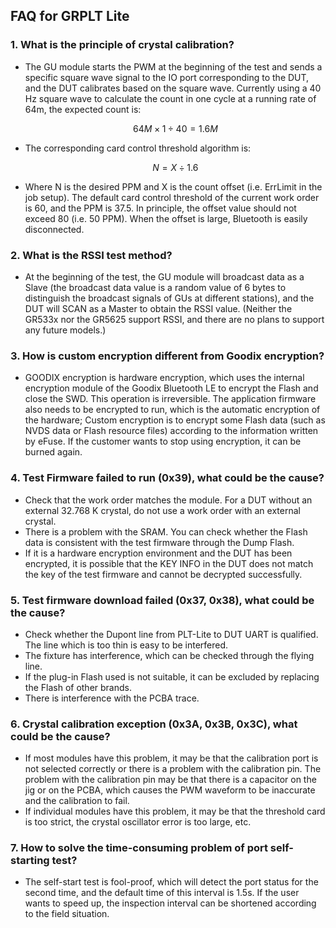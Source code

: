 ## FAQ for GRPLT Lite 



### 1. What is the principle of crystal calibration?

-   The GU module starts the PWM at the beginning of the test and sends a specific square wave signal to the IO port corresponding to the DUT, and the DUT calibrates based on the square wave. Currently using a 40 Hz square wave to calculate the count in one cycle at a running rate of 64m, the expected count is:

    
    $$
    64M \times 1 \div 40 = 1.6M
    $$

-   The corresponding card control threshold algorithm is:
    

    $$
    N = X \div 1.6
    $$
    
    
    
-   Where N is the desired PPM and X is the count offset (i.e. ErrLimit in the job setup). The default card control threshold of the current work order is 60, and the PPM is 37.5. In principle, the offset value should not exceed 80 (i.e. 50 PPM). When the offset is large, Bluetooth is easily disconnected.

### 2. What is the RSSI test method?

-   At the beginning of the test, the GU module will broadcast data as a Slave (the broadcast data value is a random value of 6 bytes to distinguish the broadcast signals of GUs at different stations), and the DUT will SCAN as a Master to obtain the RSSI value. (Neither the GR533x nor the GR5625 support RSSI, and there are no plans to support any future models.)

### 3. How is custom encryption different from Goodix encryption?

-   GOODIX encryption is hardware encryption, which uses the internal encryption module of the Goodix Bluetooth LE to encrypt the Flash and close the SWD. This operation is irreversible. The application firmware also needs to be encrypted to run, which is the automatic encryption of the hardware; Custom encryption is to encrypt some Flash data (such as NVDS data or Flash resource files) according to the information written by eFuse. If the customer wants to stop using encryption, it can be burned again.

### 4. Test Firmware failed to run (0x39), what could be the cause?

- Check that the work order matches the module. For a DUT without an external 32.768 K crystal, do not use a work order with an external crystal.
- There is a problem with the SRAM. You can check whether the Flash data is consistent with the test firmware through the Dump Flash.
- If it is a hardware encryption environment and the DUT has been encrypted, it is possible that the KEY INFO in the DUT does not match the key of the test firmware and cannot be decrypted successfully.

### 5. Test firmware download failed (0x37, 0x38), what could be the cause?

- Check whether the Dupont line from PLT-Lite to DUT UART is qualified. The line which is too thin is easy to be interfered.
- The fixture has interference, which can be checked through the flying line.
- If the plug-in Flash used is not suitable, it can be excluded by replacing the Flash of other brands.
- There is interference with the PCBA trace.

### 6. Crystal calibration exception (0x3A, 0x3B, 0x3C), what could be the cause?

- If most modules have this problem, it may be that the calibration port is not selected correctly or there is a problem with the calibration pin. The problem with the calibration pin may be that there is a capacitor on the jig or on the PCBA, which causes the PWM waveform to be inaccurate and the calibration to fail.
- If individual modules have this problem, it may be that the threshold card is too strict, the crystal oscillator error is too large, etc.

### 7. How to solve the time-consuming problem of port self-starting test?

- The self-start test is fool-proof, which will detect the port status for the second time, and the default time of this interval is 1.5s. If the user wants to speed up, the inspection interval can be shortened according to the field situation.


